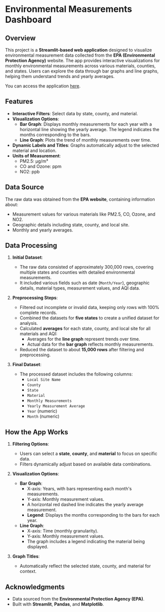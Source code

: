 # Environmental Measurements Dashboard

## Overview
This project is a **Streamlit-based web application** designed to visualize environmental measurement data collected from the **EPA (Environmental Protection Agency)** website. The app provides interactive visualizations for monthly environmental measurements across various materials, counties, and states. Users can explore the data through bar graphs and line graphs, helping them understand trends and yearly averages.

You can access the application [here](https://finalproject220group8-afsm9rca8d9fa4g9jagzmv.streamlit.app/).

## Features
- **Interactive Filters**: Select data by state, county, and material.
- **Visualization Options**:
  - **Bar Graph**: Displays monthly measurements for each year with a horizontal line showing the yearly average. The legend indicates the months corresponding to the bars.
  - **Line Graph**: Plots the trend of monthly measurements over time.
- **Dynamic Labels and Titles**: Graphs automatically adjust to the selected material and location.
- **Units of Measurement**:
  - PM2.5: µg/m³
  - CO and Ozone: ppm
  - NO2: ppb

## Data Source
The raw data was obtained from the **EPA website**, containing information about:
- Measurement values for various materials like PM2.5, CO, Ozone, and NO2.
- Geographic details including state, county, and local site.
- Monthly and yearly averages.

## Data Processing
1. **Initial Dataset**:
   - The raw data consisted of approximately 300,000 rows, covering multiple states and counties with detailed environmental measurements.
   - It included various fields such as date (`Month/Year`), geographic details, material types, measurement values, and AQI data.

2. **Preprocessing Steps**:
   - Filtered out incomplete or invalid data, keeping only rows with 100% complete records.
   - Combined the datasets for **five states** to create a unified dataset for analysis.
   - Calculated **averages** for each state, county, and local site for all materials and AQI:
     - Averages for the **line graph** represent trends over time.
     - Actual data for the **bar graph** reflects monthly measurements.
   - Reduced the dataset to about **15,000 rows** after filtering and preprocessing.

3. **Final Dataset**:
   - The processed dataset includes the following columns:
     - `Local Site Name`
     - `County`
     - `State`
     - `Material`
     - `Monthly Measurements`
     - `Yearly Measurement Average`
     - `Year` (numeric)
     - `Month` (numeric)

## How the App Works
1. **Filtering Options**:
   - Users can select a **state**, **county**, and **material** to focus on specific data.
   - Filters dynamically adjust based on available data combinations.

2. **Visualization Options**:
   - **Bar Graph**:
     - X-axis: Years, with bars representing each month's measurements.
     - Y-axis: Monthly measurement values.
     - A horizontal red dashed line indicates the yearly average measurement.
     - **Legend**: Displays the months corresponding to the bars for each year.
   - **Line Graph**:
     - X-axis: Time (monthly granularity).
     - Y-axis: Monthly measurement values.
     - The graph includes a legend indicating the material being displayed.

3. **Graph Titles**:
   - Automatically reflect the selected state, county, and material for context.

## Acknowledgments
- Data sourced from the **Environmental Protection Agency (EPA)**.
- Built with **Streamlit**, **Pandas**, and **Matplotlib**.
